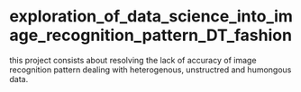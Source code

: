 # exploration_of_data_science_into_image_recognition_pattern_DT_fashion
this project consists about resolving the lack of accuracy of image recognition pattern dealing with heterogenous, unstructred and humongous data.
